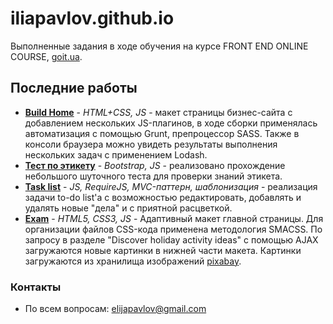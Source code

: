 # iliapavlov.github.io
Выполненные задания в ходе обучения на курсе FRONT END ONLINE COURSE, [goit.ua](http://goit.ua/).
## Последние работы
* **[Build Home](http://iliapavlov.github.io/GoIT/JS_lesson19-20/index.html)** - *HTML+CSS, JS* - макет страницы бизнес-сайта с добавлением нескольких JS-плагинов, в ходе сборки применялась автоматизация с помощью Grunt, препроцессор SASS. Также в консоли браузера можно увидеть результаты выполнения нескольких задач с применением Lodash.
* **[Тест по этикету](http://iliapavlov.github.io/GoIT/JS_lesson21-22/index.html)** - *Bootstrap, JS* - реализовано прохождение небольшого шуточного теста для проверки знаний этикета.
* **[Task list](http://iliapavlov.github.io/GoIT/JS_lesson23-24/index.html)** - *JS, RequireJS, MVC-паттерн, шаблонизация* - реализация задачи to-do list'а с возможностью редактировать, добавлять и удалять новые "дела" и с приятной расцветкой.
* **[Exam](http://iliapavlov.github.io/GoIT/JS_exam/index.html)** - *HTML5, CSS3, JS* - Адаптивный макет главной страницы. Для организации файлов CSS-кода применена методология SMACSS. По запросу в разделе "Discover holiday activity ideas" с помощью AJAX загружаются новые картинки в нижней части макета. Картинки загружаются из хранилища изображений [pixabay](https://pixabay.com/).

### Контакты
* По всем вопросам: [elijapavlov@gmail.com](mailto:elijapavlov@gmail.com)
